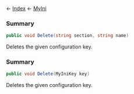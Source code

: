 ← [Index](Api-Index) ← [MyIni](VRage.Game.ModAPI.Ingame.Utilities.MyIni)

### Summary

```csharp
public void Delete(string section, string name)
```

Deletes the given configuration key.

### Summary

```csharp
public void Delete(MyIniKey key)
```

Deletes the given configuration key.

